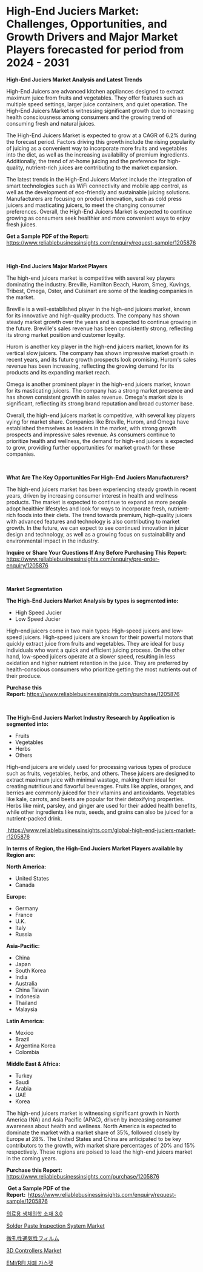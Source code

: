 <p><h1>High-End Juciers Market: Challenges, Opportunities, and Growth Drivers and Major Market Players forecasted for period from 2024 - 2031</h1></p><p><strong>High-End Juciers Market Analysis and Latest Trends</strong></p>
<p><p>High-End Juicers are advanced kitchen appliances designed to extract maximum juice from fruits and vegetables. They offer features such as multiple speed settings, larger juice containers, and quiet operation. The High-End Juicers Market is witnessing significant growth due to increasing health consciousness among consumers and the growing trend of consuming fresh and natural juices.</p><p>The High-End Juicers Market is expected to grow at a CAGR of 6.2% during the forecast period. Factors driving this growth include the rising popularity of juicing as a convenient way to incorporate more fruits and vegetables into the diet, as well as the increasing availability of premium ingredients. Additionally, the trend of at-home juicing and the preference for high-quality, nutrient-rich juices are contributing to the market expansion.</p><p>The latest trends in the High-End Juicers Market include the integration of smart technologies such as WiFi connectivity and mobile app control, as well as the development of eco-friendly and sustainable juicing solutions. Manufacturers are focusing on product innovation, such as cold press juicers and masticating juicers, to meet the changing consumer preferences. Overall, the High-End Juicers Market is expected to continue growing as consumers seek healthier and more convenient ways to enjoy fresh juices.</p></p>
<p><strong>Get a Sample PDF of the Report:&nbsp;</strong> <a href="https://www.reliablebusinessinsights.com/enquiry/request-sample/1205876">https://www.reliablebusinessinsights.com/enquiry/request-sample/1205876</a></p>
<p>&nbsp;</p>
<p><strong>High-End Juciers Major Market Players</strong></p>
<p><p>The high-end juicers market is competitive with several key players dominating the industry. Breville, Hamilton Beach, Hurom, Smeg, Kuvings, Tribest, Omega, Oster, and Cuisinart are some of the leading companies in the market.</p><p>Breville is a well-established player in the high-end juicers market, known for its innovative and high-quality products. The company has shown steady market growth over the years and is expected to continue growing in the future. Breville's sales revenue has been consistently strong, reflecting its strong market position and customer loyalty.</p><p>Hurom is another key player in the high-end juicers market, known for its vertical slow juicers. The company has shown impressive market growth in recent years, and its future growth prospects look promising. Hurom's sales revenue has been increasing, reflecting the growing demand for its products and its expanding market reach.</p><p>Omega is another prominent player in the high-end juicers market, known for its masticating juicers. The company has a strong market presence and has shown consistent growth in sales revenue. Omega's market size is significant, reflecting its strong brand reputation and broad customer base.</p><p>Overall, the high-end juicers market is competitive, with several key players vying for market share. Companies like Breville, Hurom, and Omega have established themselves as leaders in the market, with strong growth prospects and impressive sales revenue. As consumers continue to prioritize health and wellness, the demand for high-end juicers is expected to grow, providing further opportunities for market growth for these companies.</p></p>
<p>&nbsp;</p>
<p><strong>What Are The Key Opportunities For High-End Juciers Manufacturers?</strong></p>
<p><p>The high-end juicers market has been experiencing steady growth in recent years, driven by increasing consumer interest in health and wellness products. The market is expected to continue to expand as more people adopt healthier lifestyles and look for ways to incorporate fresh, nutrient-rich foods into their diets. The trend towards premium, high-quality juicers with advanced features and technology is also contributing to market growth. In the future, we can expect to see continued innovation in juicer design and technology, as well as a growing focus on sustainability and environmental impact in the industry.</p></p>
<p><strong>Inquire or Share Your Questions If Any Before Purchasing This Report:</strong> <a href="https://www.reliablebusinessinsights.com/enquiry/pre-order-enquiry/1205876">https://www.reliablebusinessinsights.com/enquiry/pre-order-enquiry/1205876</a></p>
<p>&nbsp;</p>
<p><strong>Market Segmentation</strong></p>
<p><strong>The High-End Juciers Market Analysis by types is segmented into:</strong></p>
<p><ul><li>High Speed Jucier</li><li>Low Speed Jucier</li></ul></p>
<p><p>High-end juicers come in two main types: High-speed juicers and low-speed juicers. High-speed juicers are known for their powerful motors that quickly extract juice from fruits and vegetables. They are ideal for busy individuals who want a quick and efficient juicing process. On the other hand, low-speed juicers operate at a slower speed, resulting in less oxidation and higher nutrient retention in the juice. They are preferred by health-conscious consumers who prioritize getting the most nutrients out of their produce.</p></p>
<p><strong>Purchase this Report:&nbsp;</strong><a href="https://www.reliablebusinessinsights.com/purchase/1205876">https://www.reliablebusinessinsights.com/purchase/1205876</a></p>
<p>&nbsp;</p>
<p><strong>The High-End Juciers Market Industry Research by Application is segmented into:</strong></p>
<p><ul><li>Fruits</li><li>Vegetables</li><li>Herbs</li><li>Others</li></ul></p>
<p><p>High-end juicers are widely used for processing various types of produce such as fruits, vegetables, herbs, and others. These juicers are designed to extract maximum juice with minimal wastage, making them ideal for creating nutritious and flavorful beverages. Fruits like apples, oranges, and berries are commonly juiced for their vitamins and antioxidants. Vegetables like kale, carrots, and beets are popular for their detoxifying properties. Herbs like mint, parsley, and ginger are used for their added health benefits, while other ingredients like nuts, seeds, and grains can also be juiced for a nutrient-packed drink.</p></p>
<p><a href="https://www.reliablebusinessinsights.com/global-high-end-juciers-market-r1205876">&nbsp;https://www.reliablebusinessinsights.com/global-high-end-juciers-market-r1205876</a></p>
<p><strong>In terms of Region, the High-End Juciers Market Players available by Region are:</strong></p>
<p>
    <p> <strong> North America: </strong>
        <ul>
            <li>United States</li>
            <li>Canada</li>
        </ul>
        </p> 
    <p> <strong> Europe: </strong>
        <ul>
            <li>Germany</li>
            <li>France</li>
            <li>U.K.</li>
            <li>Italy</li>
            <li>Russia</li>
        </ul>
        </p> 
    <p> <strong> Asia-Pacific: </strong>
        <ul>
            <li>China</li>
            <li>Japan</li>
            <li>South Korea</li>
            <li>India</li>
            <li>Australia</li>
            <li>China Taiwan</li>
            <li>Indonesia</li>
            <li>Thailand</li>
            <li>Malaysia</li>
        </ul>
        </p> 
    <p> <strong> Latin America: </strong>
        <ul>
            <li>Mexico</li>
            <li>Brazil</li>
            <li>Argentina Korea</li>
            <li>Colombia</li>
        </ul>
        </p> 
    <p> <strong> Middle East & Africa: </strong>
        <ul>
            <li>Turkey</li>
            <li>Saudi</li>
            <li>Arabia</li>
            <li>UAE</li>
            <li>Korea</li>
        </ul>
    </p>
    </p>
<p><p>The high-end juicers market is witnessing significant growth in North America (NA) and Asia Pacific (APAC), driven by increasing consumer awareness about health and wellness. North America is expected to dominate the market with a market share of 35%, followed closely by Europe at 28%. The United States and China are anticipated to be key contributors to the growth, with market share percentages of 20% and 15% respectively. These regions are poised to lead the high-end juicers market in the coming years.</p></p>
<p><strong>Purchase this Report: </strong><a href="https://www.reliablebusinessinsights.com/purchase/1205876">https://www.reliablebusinessinsights.com/purchase/1205876</a></p>
<p>&nbsp;<strong>Get a Sample PDF of the Report:&nbsp;&nbsp;</strong><a href="https://www.reliablebusinessinsights.com/enquiry/request-sample/1205876">https://www.reliablebusinessinsights.com/enquiry/request-sample/1205876</a></p>
<p><strong></strong></p>
<p><p><a href="https://github.com/msujons1512/Market-Research-Report-List-1/blob/main/3709475176107.md">의료용 생체의학 소재 3.0</a></p><p><a href="https://github.com/brentleyjimmiealvaradoz4l1rea/Market-Research-Report-List-3/blob/main/solder-paste-inspection-system-market.md">Solder Paste Inspection System Market</a></p><p><a href="https://github.com/LizaHeller2023/Market-Research-Report-List-1/blob/main/3442550163584.md">微孔性通気性フィルム</a></p><p><a href="https://github.com/khayangel/Market-Research-Report-List-4/blob/main/3d-controllers-market.md">3D Controllers Market</a></p><p><a href="https://github.com/admichael111/Market-Research-Report-List-1/blob/main/8910948176106.md">EMI/RFI 차폐 가스켓</a></p></p>
